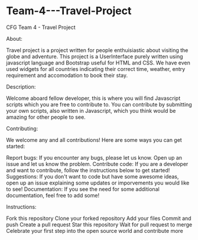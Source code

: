 # Team-4---Travel-Project
CFG Team 4 - Travel Project

About:

Travel project is a project written for people enthuisiastic about visiting the globe and adventure. This project is a UserInterface purely written using javascript language and Bootstrap useful for HTML and CSS. We have even used widgets for all countries indicating their correct time, weather, entry requirement and accomodation to book their stay.

Description:

Welcome aboard fellow developer, this is where you will find Javascript scripts which you are free to contribute to. You can contribute by submitting your own scripts, also written in Javascript, which you think would be amazing for other people to see.

Contributing:

We welcome any and all contributions! Here are some ways you can get started:

Report bugs: If you encounter any bugs, please let us know. Open up an issue and let us know the problem.
Contribute code: If you are a developer and want to contribute, follow the instructions below to get started!
Suggestions: If you don't want to code but have some awesome ideas, open up an issue explaining some updates or imporvements you would like to see!
Documentation: If you see the need for some additional documentation, feel free to add some!

Instructions:

Fork this repository
Clone your forked repository
Add your files
Commit and push
Create a pull request
Star this repository
Wait for pull request to merge
Celebrate your first step into the open source world and contribute more

